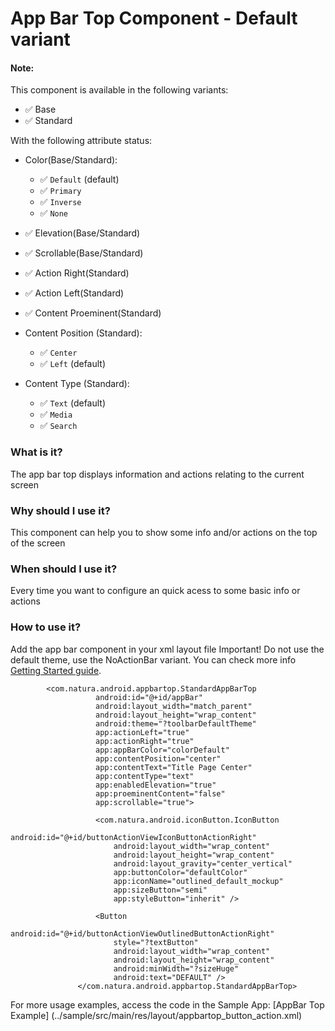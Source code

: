 # App Bar Top Component - Default variant

#### Note:

This component is available in the following variants:

* ✅ Base
* ✅ Standard

With the following attribute status:

* Color(Base/Standard):
    * ✅ `Default` (default)
    * ✅ `Primary`
    * ✅ `Inverse`
    * ✅ `None`
    
* ✅ Elevation(Base/Standard)
* ✅ Scrollable(Base/Standard)
* ✅ Action Right(Standard)
* ✅ Action Left(Standard)
* ✅ Content Proeminent(Standard)

* Content Position (Standard):
    * ✅ `Center`
    * ✅ `Left` (default)
    
* Content Type (Standard):
    * ✅ `Text` (default)
    * ✅ `Media`
    * ✅ `Search`

    
### What is it?
The app bar top displays information and actions relating to the current screen

### Why should I use it?
This component can help you to show some info and/or actions on the top of the screen

### When should I use it?
Every time you want to configure an quick acess to some basic info or actions

### How to use it?
Add the app bar component in your xml layout file
Important! Do not use the default theme, use the NoActionBar variant. You can check more info [Getting Started guide](getting-started.md).
```android
        <com.natura.android.appbartop.StandardAppBarTop
                   android:id="@+id/appBar"
                   android:layout_width="match_parent"
                   android:layout_height="wrap_content"
                   android:theme="?toolbarDefaultTheme"
                   app:actionLeft="true"
                   app:actionRight="true"
                   app:appBarColor="colorDefault"
                   app:contentPosition="center"
                   app:contentText="Title Page Center"
                   app:contentType="text"
                   app:enabledElevation="true"
                   app:proeminentContent="false"
                   app:scrollable="true">
       
                   <com.natura.android.iconButton.IconButton
                       android:id="@+id/buttonActionViewIconButtonActionRight"
                       android:layout_width="wrap_content"
                       android:layout_height="wrap_content"
                       android:layout_gravity="center_vertical"
                       app:buttonColor="defaultColor"
                       app:iconName="outlined_default_mockup"
                       app:sizeButton="semi"
                       app:styleButton="inherit" />
       
                   <Button
                       android:id="@+id/buttonActionViewOutlinedButtonActionRight"
                       style="?textButton"
                       android:layout_width="wrap_content"
                       android:layout_height="wrap_content"
                       android:minWidth="?sizeHuge"
                       android:text="DEFAULT" />
               </com.natura.android.appbartop.StandardAppBarTop>
```
For more usage examples, access the code in the Sample App: [AppBar Top Example] (../sample/src/main/res/layout/appbartop_button_action.xml)



